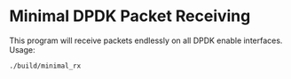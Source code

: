 # Minimal DPDK Packet Receiving

This program will receive packets endlessly on all DPDK enable interfaces.  Usage:
```
./build/minimal_rx 
```
